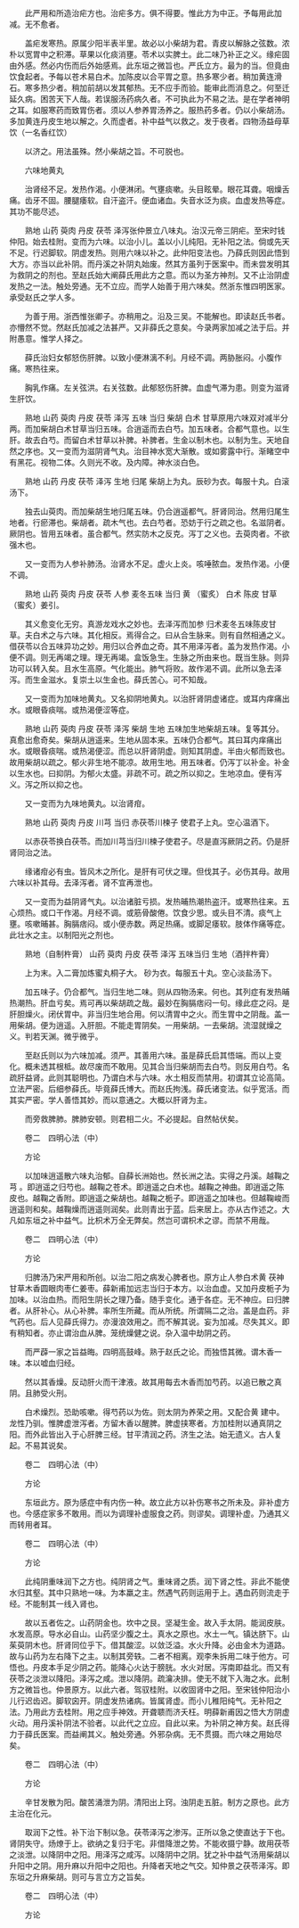 <!-- { "loadSidebar": true } -->
　　此严用和所造治疟方也。治疟多方。俱不得要。惟此方为中正。予每用此加减。无不愈者。

　　盖疟发寒热。原属少阳半表半里。故必以小柴胡为君。青皮以解脉之弦数。浓朴以宽胃中之积滞。草果以化痰消壅。苓术以实脾土。此二味乃补正之义。缘疟固由外感。然必内伤而后外始感焉。此东垣之微旨也。严氏立方。最为的当。但竟由饮食起者。予每以苍术易白术。加陈皮以合平胃之意。热多寒少者。稍加黄连滑石。寒多热少者。稍加前胡以发其郁热。无不应手而验。能审此而消息之。何至迁延久病。困苦天下人哉。若误服汤药病久者。不可执此为不易之法。是在学者神明之耳。如服寒药而致胃伤者。须以人参养胃汤养之。服热药多者。仍以小柴胡汤。多加黄连丹皮生地以解之。久而虚者。补中益气以救之。发于夜者。四物汤益母草饮（一名香红饮）

　　以济之。用法虽殊。然小柴胡之旨。不可脱也。

　　六味地黄丸

　　治肾经不足。发热作渴。小便淋闭。气壅痰嗽。头目眩晕。眼花耳聋。咽燥舌痛。齿牙不固。腰腿痿软。自汗盗汗。便血诸血。失音水泛为痰。血虚发热等症。其功不能尽述。

　　熟地 山药 萸肉 丹皮 茯苓 泽泻张仲景立八味丸。治汉元帝三阴疟。至宋时钱仲阳。始去桂附。变而为六味。以治小儿。盖以小儿纯阳。无补阳之法。倘或先天不足。行迟脚软。阴虚发热。则用六味以补之。此仲阳变法也。乃薛氏则因此悟到大方。亦当以此补阴。而丹溪之补阴丸始废。然其方虽列于医案中。而未尝发明其为救阴之的剂也。至赵氏始大阐薛氏用此方之意。而以为圣方神剂。又不止治阴虚发热之一法。触处旁通。无不立应。而学人始善于用六味矣。然浙东惟四明医家。承受赵氏之学人多。

　　为善于用。浙西惟张卿子。亦稍用之。沿及三吴。不能解也。即读赵氏书者。亦懵然不觉。然赵氏加减之法甚严。又非薛氏之意矣。今录两家加减之法于后。并附愚意。惟学人择之。

　　薛氏治妇女郁怒伤肝脾。以致小便淋漓不利。月经不调。两胁胀闷。小腹作痛。寒热往来。

　　胸乳作痛。左关弦洪。右关弦数。此郁怒伤肝脾。血虚气滞为患。则变为滋肾生肝饮。

　　熟地 山药 萸肉 丹皮 茯苓 泽泻 五味 当归 柴胡 白术 甘草原用六味双对减半分两。而加柴胡白术甘草当归五味。合逍遥而去白芍。加五味者。合都气意也。以生肝。故去白芍。而留白术甘草以补脾。补脾者。生金以制木也。以制为生。天地自然之序也。又一变而为滋阴肾气丸。治目神水宽大渐散。或如雾露中行。渐睹空中有黑花。视物二体。久则光不收。及内障。神水淡白色。

　　熟地 山药 丹皮 茯苓 泽泻 生地 归尾 柴胡上为丸。辰砂为衣。每服十丸。白滚汤下。

　　独去山萸肉。而加柴胡生地归尾五味。仍合逍遥都气。肝肾同治。然用归尾生地者。行瘀滞也。柴胡者。疏木气也。去白芍者。恐妨于行之疏之也。名滋阴者。厥阴也。皆用五味者。虽合都气。然实防木之反克。泻丁之义也。去萸肉者。不欲强木也。

　　又一变而为人参补肺汤。治肾水不足。虚火上炎。咳唾脓血。发热作渴。小便不调。

　　熟地 山药 萸肉 丹皮 茯苓 人参 麦冬五味 当归 黄 （蜜炙） 白术 陈皮 甘草（蜜炙）姜引。

　　其义愈变化无穷。真游龙戏水之妙也。去泽泻而加参 归术麦冬五味陈皮甘草。夫白术之与六味。其化相反。焉得合之。曰从合生脉来。则有自然相通之义。借茯苓以合五味异功之妙。用归以合养血之奇。其不用泽泻者。盖为发热作渴。小便不调。则无再竭之理。理无再竭。盒饭急生。生脉之所由来也。既当生脉。则异功可以转入矣。且水生高原。气化能出。肺气将败。故作渴不调。此所以急去泽泻。而生金滋水。复崇土以生金也。薛氏苦心。可不知哉。

　　又一变而为加味地黄丸。又名抑阴地黄丸。以治肝肾阴虚诸症。或耳内痒痛出水。或眼昏痰喘。或热渴便涩等症。

　　熟地 山药 萸肉 丹皮 茯苓 泽泻 柴胡 生地 五味加生地柴胡五味。复等其分。真愈出愈奇矣。柴胡从逍遥来。生地从固本来。五味仍合都气。其曰耳内痒痛出水。或眼昏痰喘。或热渴便涩。而总以肝肾阴虚。则知其阴虚。半由火郁而致也。故用柴胡以疏之。郁火非生地不能凉。故用生地。用五味者。仍泻丁以补金。补金以生水也。曰抑阴。为郁火太盛。非疏不可。疏之所以抑之。生地凉血。便有泻义。泻之所以抑之也。

　　又一变而为九味地黄丸。以治肾疳。

　　熟地 山药 萸肉 丹皮 川芎 当归 赤茯苓川楝子 使君子上丸。空心温酒下。

　　以赤茯苓换白茯苓。而加川芎当归川楝子使君子。尽是直泻厥阴之药。仍是肝肾同治之法。

　　缘诸疳必有虫。皆风木之所化。是肝有可伏之理。但伐其子。必伤其母。故用六味以补其母。去泽泻者。肾不宜再泄也。

　　又一变而为益阴肾气丸。以治诸脏亏损。发热晡热潮热盗汗。或寒热往来。五心烦热。或口干作渴。月经不调。或筋骨酸倦。饮食少思。或头目不清。痰气上壅。咳嗽晡甚。胸膈痞闷。或小便赤数。两足热痛。或脚足痿软。肢体作痛等症。此壮水之主。以制阳光之剂也。

　　熟地（自制杵膏） 山药 萸肉 丹皮 茯苓 泽泻 五味当归 生地（酒拌杵膏）

　　上为末。入二膏加炼蜜丸桐子大。 砂为衣。每服五十丸。空心淡盐汤下。

　　加五味子。仍合都气。当归生地二味。则从四物汤来。何也。其列症有发热晡热潮热。肝血亏矣。焉可再以柴胡疏之哉。最妙在胸膈痞闷一句。缘此症之闷。是肝胆燥火。闭伏胃中。非当归生地合用。何以清胃中之火。而生胃中之阴哉。盖一用柴胡。便为逍遥。入肝胆。不能走胃阴矣。一用柴胡。一去柴胡。流湿就燥之义。判若天渊。微乎微乎。

　　至赵氏则以为六味加减。须严。其善用六味。虽是薛氏启其悟端。而以上变化。概未透其根柢。故尽废而不敢用。见其合当归柴胡而去白芍。则反用白芍。名疏肝益肾。此则其聪明也。乃谓白术与六味。水土相反而禁用。初谓其立论高简。立法严密。后细参薛氏。毕竟薛氏博大。而赵氏拘浅。薛氏诸变法。似乎宽活。而其实严密。学人善悟其妙。而以意通之。大概以肝肾为主。

　　而旁救脾肺。脾肺安顿。则君相二火。不必提起。自然帖伏矣。

　　卷二　四明心法（中）

　　方论

　　以加味逍遥散六味丸治郁。自薛长洲始也。然长洲之法。实得之丹溪。越鞠之芎 。即逍遥之归芍也。越鞠之苍术。即逍遥之白术也。越鞠之神曲。即逍遥之陈皮也。越鞠之香附。即逍遥之柴胡也。越鞠之栀子。即逍遥之加味也。但越鞠峻而逍遥则和矣。越鞠燥而逍遥则润矣。此则青出于蓝。后来居上。亦从古作述之。大凡如东垣之补中益气。比枳术万全无弊矣。然岂可谓枳术之谬。而禁不用哉。

　　卷二　四明心法（中）

　　方论

　　归脾汤乃宋严用和所创。以治二阳之病发心脾者也。原方止人参白术黄 茯神甘草木香圆眼肉枣仁姜枣。薛新甫加远志当归于本方。以治血虚。又加丹皮栀子为加味。以治血热。而阳生阴长之理乃备。随手变化。通于各症。无不神应。曰归脾者。从肝补心。从心补脾。率所生所藏。而从所统。所谓隔二之治。盖是血药。非气药也。后人见薛氏得力。亦漫浪效用之。而不解其说。妄为加减。尽失其义。即有稍知者。亦止谓治血从脾。笼统燥健之说。杂入温中劫阴之药。

　　而严薜一家之旨益晦。四明高鼓峰。熟于赵氏之论。而独悟其微。谓木香一味。本以嘘血归经。

　　然以其香燥。反动肝火而干津液。故其用每去木香而加芍药。以追已散之真阴。且肺受火刑。

　　白术燥烈。恐助咳嗽。得芍药以为佐。则太阴为养荣之用。又配合黄 建中。龙性乃驯。惟脾虚泄泻者。方留木香以醒脾。脾虚挟寒者。方加桂附以通真阴之阳。而外此皆出入于心肝脾三经。甘平清润之药。济生之法。始无遗义。古人复起。不易其说矣。

　　卷二　四明心法（中）

　　方论

　　东垣此方。原为感症中有内伤一种。故立此方以补伤寒书之所未及。非补虚方也。今感症家多不敢用。而以为调理补虚服食之药。则谬矣。调理补虚。乃通其义而转用者耳。

　　卷二　四明心法（中）

　　方论

　　此纯阴重味润下之方也。纯阴肾之气。重味肾之质。润下肾之性。非此不能使水归其壑。其中只熟地一味。为本羸之主。然遇气药则运用于上。遇血药则流走于经。不能制其一线入肾也。

　　故以五者佐之。山药阴金也。坎中之艮。坚凝生金。故入手太阴。能润皮肤。水发高原。导水必自山。山药坚少腹之土。真水之原也。水土一气。镇达脐下。山茱萸阴木也。肝肾同位乎下。借其酸涩。以敛泛溢。水火升降。必由金木为道路。故与山药为左右降下之主。以制其旁轶。二者不相离。观李朱拆用二味于他方。可悟也。丹皮本手足少阴之药。能降心火达于膀胱。水火对居。泻南即益北。而又有茯苓之淡泄以降阳。泽泻之咸。泄以降阴。疏瀹决排。使无不就下入海之水。此制方之微旨也。仲景原方。以此六者。驾驭桂附。以收固肾中之阳。至宋钱仲阳治小儿行迟齿迟。脚软囟开。阴虚发热诸病。皆属肾虚。而小儿稚阳纯气。无补阳之法。乃用此方去桂附。用之应手神效。开聋聩而济夭枉。明薛新甫因之悟大方阴虚火动。用丹溪补阴法不验者。以此代之立应。自此以来。为补阴之神方矣。赵氏得力于薛氏医案。而益阐其义。触处旁通。外邪杂病。无不贯摄。而六味之用始尽矣。

　　卷二　四明心法（中）

　　方论

　　辛甘发散为阳。酸苦涌泄为阴。清阳出上窍。浊阴走五脏。制方之原也。此方主治在化元。

　　取润下之性。补下治下制以急。茯苓泽泻之渗泻。正所以急之使直达于下也。肾阴失守。炀燎于上。欲纳之复归于宅。非借降泄之势。不能收摄宁静。故用茯苓之淡泄。以降阴中之阳。用泽泻之咸泻。以降阴中之阴。犹之补中益气汤用柴胡以升阳中之阴。用升麻以升阳中之阳也。升降者天地之气交。知仲景之茯苓泽泻。即东垣之升麻柴胡。则可与言立方之旨矣。

　　卷二　四明心法（中）

　　方论

